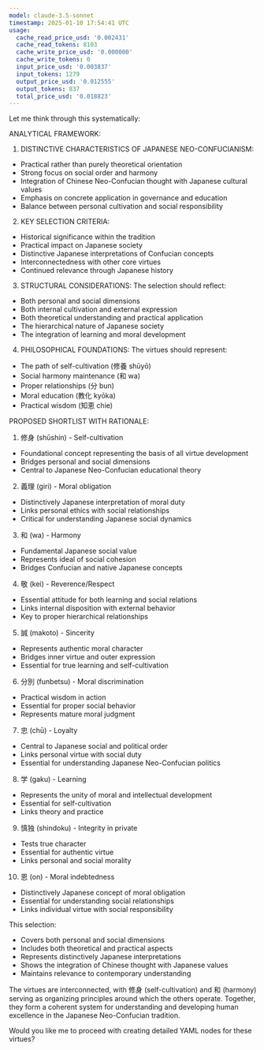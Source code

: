 ```yaml
---
model: claude-3.5-sonnet
timestamp: 2025-01-10 17:54:41 UTC
usage:
  cache_read_price_usd: '0.002431'
  cache_read_tokens: 8103
  cache_write_price_usd: '0.000000'
  cache_write_tokens: 0
  input_price_usd: '0.003837'
  input_tokens: 1279
  output_price_usd: '0.012555'
  output_tokens: 837
  total_price_usd: '0.018823'
---
```


Let me think through this systematically:

ANALYTICAL FRAMEWORK:

1. DISTINCTIVE CHARACTERISTICS OF JAPANESE NEO-CONFUCIANISM:
- Practical rather than purely theoretical orientation
- Strong focus on social order and harmony
- Integration of Chinese Neo-Confucian thought with Japanese cultural values
- Emphasis on concrete application in governance and education
- Balance between personal cultivation and social responsibility

2. KEY SELECTION CRITERIA:
- Historical significance within the tradition
- Practical impact on Japanese society
- Distinctive Japanese interpretations of Confucian concepts
- Interconnectedness with other core virtues
- Continued relevance through Japanese history

3. STRUCTURAL CONSIDERATIONS:
The selection should reflect:
- Both personal and social dimensions
- Both internal cultivation and external expression
- Both theoretical understanding and practical application
- The hierarchical nature of Japanese society
- The integration of learning and moral development

4. PHILOSOPHICAL FOUNDATIONS:
The virtues should represent:
- The path of self-cultivation (修養 shūyō)
- Social harmony maintenance (和 wa)
- Proper relationships (分 bun)
- Moral education (教化 kyōka)
- Practical wisdom (知恵 chie)

PROPOSED SHORTLIST WITH RATIONALE:

1. 修身 (shūshin) - Self-cultivation
- Foundational concept representing the basis of all virtue development
- Bridges personal and social dimensions
- Central to Japanese Neo-Confucian educational theory

2. 義理 (giri) - Moral obligation
- Distinctively Japanese interpretation of moral duty
- Links personal ethics with social relationships
- Critical for understanding Japanese social dynamics

3. 和 (wa) - Harmony
- Fundamental Japanese social value
- Represents ideal of social cohesion
- Bridges Confucian and native Japanese concepts

4. 敬 (kei) - Reverence/Respect
- Essential attitude for both learning and social relations
- Links internal disposition with external behavior
- Key to proper hierarchical relationships

5. 誠 (makoto) - Sincerity
- Represents authentic moral character
- Bridges inner virtue and outer expression
- Essential for true learning and self-cultivation

6. 分別 (funbetsu) - Moral discrimination
- Practical wisdom in action
- Essential for proper social behavior
- Represents mature moral judgment

7. 忠 (chū) - Loyalty
- Central to Japanese social and political order
- Links personal virtue with social duty
- Essential for understanding Japanese Neo-Confucian politics

8. 学 (gaku) - Learning
- Represents the unity of moral and intellectual development
- Essential for self-cultivation
- Links theory and practice

9. 慎独 (shindoku) - Integrity in private
- Tests true character
- Essential for authentic virtue
- Links personal and social morality

10. 恩 (on) - Moral indebtedness
- Distinctively Japanese concept of moral obligation
- Essential for understanding social relationships
- Links individual virtue with social responsibility

This selection:
- Covers both personal and social dimensions
- Includes both theoretical and practical aspects
- Represents distinctively Japanese interpretations
- Shows the integration of Chinese thought with Japanese values
- Maintains relevance to contemporary understanding

The virtues are interconnected, with 修身 (self-cultivation) and 和 (harmony) serving as organizing principles around which the others operate. Together, they form a coherent system for understanding and developing human excellence in the Japanese Neo-Confucian tradition.

Would you like me to proceed with creating detailed YAML nodes for these virtues?